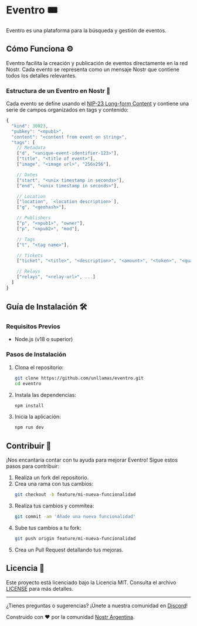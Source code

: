 # Eventro 🎟️

Eventro es una plataforma para la búsqueda y gestión de eventos.

## Cómo Funciona ⚙️

Eventro facilita la creación y publicación de eventos directamente en la red Nostr. Cada evento se representa como un mensaje Nostr que contiene todos los detalles relevantes.

### Estructura de un Eventro en Nostr 📄

Cada evento se define usando el [NIP-23 Long-form Content](https://github.com/nostr-protocol/nips/blob/master/23.md) y contiene una serie de campos organizados en tags y contenido:

```js
{
  "kind": 30023,
  "pubkey": "<npub1>",
  "content": "<content from event on string>",
  "tags": [
    // Metadata
    ["d", "<unique-event-identifier-123>"],
    ["title", "<title of event>"],
    ["image", "<image url>", "256x256"],

    // Dates
    ["start", "<unix timestamp in seconds>"],
    ["end", "<unix timestamp in seconds>"],

    // Location
    ["location", `<location description>`],
    ["g", "<geohash>"],

    // Publishers
    ["p", "<npub1>", "owner"],
    ["p", "<npub2>", "mod"],

    // Tags
    ["t", "<tag name>"],

    // Tickets
    ["ticket", "<title>", "<description>", "<amount>", "<token>", "<quantity>"],

    // Relays
    ["relays", "<relay-url>", ...]
  ]
}
```

## Guía de Instalación 🛠️

### Requisitos Previos

- Node.js (v18 o superior)

### Pasos de Instalación

1. Clona el repositorio:
   ```bash
   git clone https://github.com/unllamas/eventro.git
   cd eventro
   ```

2. Instala las dependencias:
   ```bash
   npm install
   ```

3. Inicia la aplicación:
   ```bash
   npm run dev
   ```

## Contribuir 🤝

¡Nos encantaría contar con tu ayuda para mejorar Eventro! Sigue estos pasos para contribuir:

1. Realiza un fork del repositorio.
2. Crea una rama con tus cambios:
   ```bash
   git checkout -b feature/mi-nueva-funcionalidad
   ```
3. Realiza tus cambios y commitea:
   ```bash
   git commit -am 'Añade una nueva funcionalidad'
   ```
4. Sube tus cambios a tu fork:
   ```bash
   git push origin feature/mi-nueva-funcionalidad
   ```
5. Crea un Pull Request detallando tus mejoras.

## Licencia 📄

Este proyecto está licenciado bajo la Licencia MIT. Consulta el archivo [LICENSE](LICENSE) para más detalles.

---

¿Tienes preguntas o sugerencias? ¡Únete a nuestra comunidad en [Discord](https://discord.gg/QESv76truh)!

Construido con ❤️ por la comunidad [Nostr Argentina](https://github.com/nostr-arg).